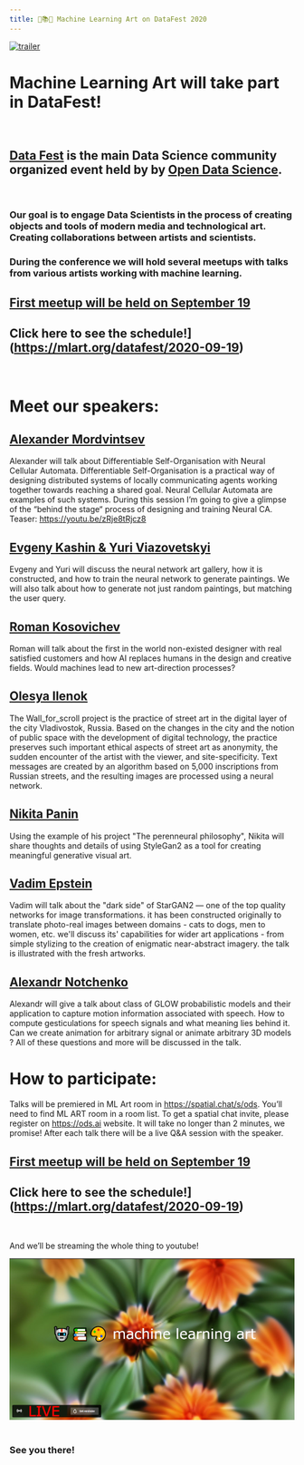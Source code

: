 ```yaml
---
title: 🤖📚🎨 Machine Learning Art on DataFest 2020
---
```

[![trailer](https://fest.ai/2020/static/img/design/fest_global_white_fill.svg)](https://youtu.be/VdgYqOoqL1s)

# Machine Learning Art will take part in DataFest!
&nbsp;
## [Data Fest](https://fest.ai/2020) is the main Data Science community organized event held by by [Open Data Science](https://ods.ai).

&nbsp;

### Our goal is to engage Data Scientists in the process of creating objects and tools of modern media and technological art. Creating collaborations between artists and scientists.
### During the conference we will hold several meetups with talks from various artists working with machine learning. 

##  [First meetup will be held on September 19](https://mlart.org/datafest/2020-09-19)
## Click here to see the schedule!](https://mlart.org/datafest/2020-09-19)

&nbsp;

# Meet our speakers:
## [Alexander Mordvintsev](https://twitter.com/zzznah)
Alexander will talk about Differentiable Self-Organisation with Neural Cellular Automata.
Differentiable Self-Organisation is a practical way of designing distributed systems of locally communicating agents working together towards reaching a shared goal. Neural Cellular Automata are examples of such systems. During this session I’m going to give a glimpse of the “behind the stage“ process of designing and training Neural CA.
Teaser: https://youtu.be/zRje8tRjcz8
&nbsp;

## [Evgeny Kashin & Yuri Viazovetskyi](https://mlart.org/datafest)
Evgeny and Yuri will discuss the neural network art gallery, how it is constructed, and how to train the neural network to generate paintings. We will also talk about how to generate not just random paintings, but matching the user query.
&nbsp;

## [Roman Kosovichev](https://www.artlebedev.com/romandkos/)
Roman will talk about the first in the world non-existed designer with real satisfied customers and how AI replaces humans in the design and creative fields. Would machines lead to new art-direction processes?
&nbsp;

## [Olesya Ilenok](https://mlart.org/datafest)
The Wall_for_scroll project is the practice of street art in the digital layer of the city Vladivostok, Russia. Based on the changes in the city and the notion of public space with the development of digital technology, the practice preserves such important ethical aspects of street art as anonymity, the sudden encounter of the artist with the viewer, and site-specificity. Text messages are created by an algorithm based on 5,000 inscriptions from Russian streets, and the resulting images are processed using a neural network.
&nbsp;

## [Nikita Panin](https://nikitapanin.com/)
Using the example of his project  "The perenneural philosophy", Nikita will share thoughts and details of using StyleGan2 as a tool for creating meaningful generative visual art.
&nbsp;

## [Vadim Epstein](http://eps.here.ru/)
Vadim will talk about the "dark side" of StarGAN2 — one of the top quality networks for image transformations. it has been constructed originally to translate photo-real images between domains - cats to dogs, men to women, etc. we'll discuss its' capabilities for wider art applications - from simple stylizing to the creation of enigmatic near-abstract imagery. the talk is illustrated with the fresh artworks.
&nbsp;

## [Alexandr Notchenko](https://mlart.org/datafest)
Alexandr will give a talk about class of GLOW probabilistic models and their application to capture motion information associated with speech. How to compute gesticulations for speech signals and what meaning lies behind it. Can we create animation for arbitrary signal or animate arbitrary 3D models ?  All of these questions and more will be discussed in the talk.
&nbsp;

# How to participate:
Talks will be premiered in ML Art room in https://spatial.chat/s/ods. 
You’ll need to find ML ART room in a room list.
To get a spatial chat invite, please register on https://ods.ai website. It will take no longer than 2 minutes, we promise! 
After each talk there will be a live Q&A session with the speaker.
&nbsp;

##  [First meetup will be held on September 19](https://mlart.org/datafest/2020-09-19)
## Click here to see the schedule!](https://mlart.org/datafest/2020-09-19)
&nbsp;

And we’ll be streaming the whole thing to youtube!

[![LIVE](images/ml_art_live_640.png)](https://www.youtube.com/watch?v=othTjSowvqY)
&nbsp;

### See you there!

